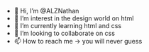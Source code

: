 - 👋 Hi, I’m @ALZNathan
- 👀 I’m interest in the design world on html
- 🌱 I’m currently learning html and css
- 💞️ I’m looking to collaborate on css
- 📫 How to reach me -> you will never guess
<!---
ALZNathan/ALZNathan is a ✨ special ✨ repository because its `README.md` (this file) appears on your GitHub profile.
You can click the Preview link to take a look at your changes.
--->
